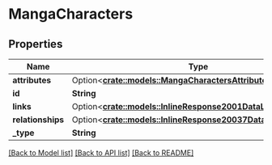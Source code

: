 # MangaCharacters

## Properties

Name | Type | Description | Notes
------------ | ------------- | ------------- | -------------
**attributes** | Option<[**crate::models::MangaCharactersAttributes**](mangaCharactersAttributes.md)> |  | [optional]
**id** | **String** |  | 
**links** | Option<[**crate::models::InlineResponse2001DataLinks**](inline_response_200_1_data_links.md)> |  | [optional]
**relationships** | Option<[**crate::models::InlineResponse20037DataRelationships**](inline_response_200_37_data_relationships.md)> |  | [optional]
**_type** | **String** |  | 

[[Back to Model list]](../README.md#documentation-for-models) [[Back to API list]](../README.md#documentation-for-api-endpoints) [[Back to README]](../README.md)


